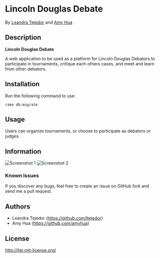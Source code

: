 # Lincoln Douglas Debate
<!-- If you'd like to use a logo instead uncomment this code and remove the text above this line

  ![Logo](URL to logo img file goes here)

-->

By [Leandra Tejedor](https://github.com/ltejedor) and [Amy Hua](https://github.com/amyhua)


## Description
**Lincoln Douglas Debate**

A web application to be used as a platform for Lincoln Douglas Debators to participate in tournaments, critique each others cases, and meet and learn from other debators.

## Installation

Run the following command to use:

```console
rake db:migrate
```

## Usage


Users can organize tournaments, or choose to participate as debators or judges.



## Information

![Screenshot 1](http://i.imgur.com/92EaAs9.png)
![Screenshot 2](http://i.imgur.com/0j1Hkvk.png)


### Known Issues

If you discover any bugs, feel free to create an issue on GitHub fork and
send me a pull request.


## Authors

* Leandra Tejedor (https://github.com/ltejedor)
* Amy Hua (https://github.com/amyhua)


## License

http://ltej.mit-license.org/
